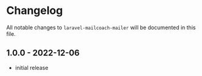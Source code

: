 # Changelog

All notable changes to `laravel-mailcoach-mailer` will be documented in this file.

## 1.0.0 - 2022-12-06

- initial release
